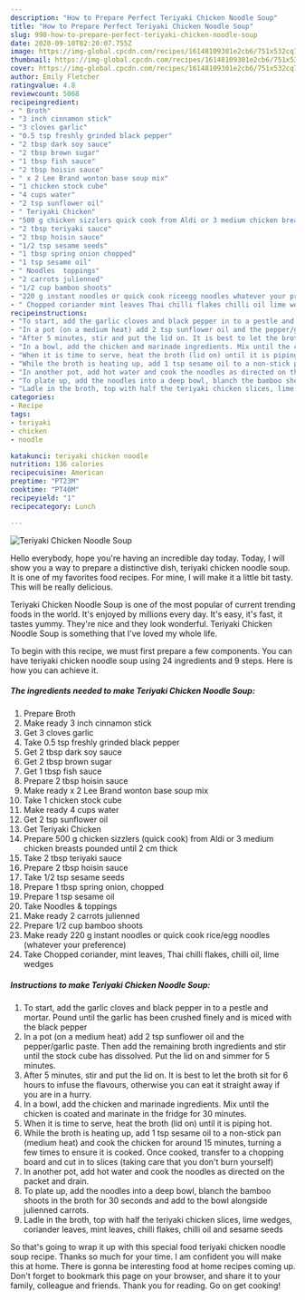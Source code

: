 ```yaml
---
description: "How to Prepare Perfect Teriyaki Chicken Noodle Soup"
title: "How to Prepare Perfect Teriyaki Chicken Noodle Soup"
slug: 998-how-to-prepare-perfect-teriyaki-chicken-noodle-soup
date: 2020-09-10T02:20:07.755Z
image: https://img-global.cpcdn.com/recipes/16148109301e2cb6/751x532cq70/teriyaki-chicken-noodle-soup-recipe-main-photo.jpg
thumbnail: https://img-global.cpcdn.com/recipes/16148109301e2cb6/751x532cq70/teriyaki-chicken-noodle-soup-recipe-main-photo.jpg
cover: https://img-global.cpcdn.com/recipes/16148109301e2cb6/751x532cq70/teriyaki-chicken-noodle-soup-recipe-main-photo.jpg
author: Emily Fletcher
ratingvalue: 4.8
reviewcount: 5068
recipeingredient:
- " Broth"
- "3 inch cinnamon stick"
- "3 cloves garlic"
- "0.5 tsp freshly grinded black pepper"
- "2 tbsp dark soy sauce"
- "2 tbsp brown sugar"
- "1 tbsp fish sauce"
- "2 tbsp hoisin sauce"
- " x 2 Lee Brand wonton base soup mix"
- "1 chicken stock cube"
- "4 cups water"
- "2 tsp sunflower oil"
- " Teriyaki Chicken"
- "500 g chicken sizzlers quick cook from Aldi or 3 medium chicken breasts pounded until 2 cm thick"
- "2 tbsp teriyaki sauce"
- "2 tbsp hoisin sauce"
- "1/2 tsp sesame seeds"
- "1 tbsp spring onion chopped"
- "1 tsp sesame oil"
- " Noodles  toppings"
- "2 carrots julienned"
- "1/2 cup bamboo shoots"
- "220 g instant noodles or quick cook riceegg noodles whatever your preference"
- " Chopped coriander mint leaves Thai chilli flakes chilli oil lime wedges"
recipeinstructions:
- "To start, add the garlic cloves and black pepper in to a pestle and mortar. Pound until the garlic has been crushed finely and is miced with the black pepper"
- "In a pot (on a medium heat) add 2 tsp sunflower oil and the pepper/garlic paste. Then add the remaining broth ingredients and stir until the stock cube has dissolved. Put the lid on and simmer for 5 minutes."
- "After 5 minutes, stir and put the lid on. It is best to let the broth sit for 6 hours to infuse the flavours, otherwise you can eat it straight away if you are in a hurry."
- "In a bowl, add the chicken and marinade ingredients. Mix until the chicken is coated and marinate in the fridge for 30 minutes."
- "When it is time to serve, heat the broth (lid on) until it is piping hot."
- "While the broth is heating up, add 1 tsp sesame oil to a non-stick pan (medium heat) and cook the chicken for around 15 minutes, turning a few times to ensure it is cooked. Once cooked, transfer to a chopping board and cut in to slices (taking care that you don&#39;t burn yourself)"
- "In another pot, add hot water and cook the noodles as directed on the packet and drain."
- "To plate up, add the noodles into a deep bowl, blanch the bamboo shoots in the broth for 30 seconds and add to the bowl alongside julienned carrots."
- "Ladle in the broth, top with half the teriyaki chicken slices, lime wedges, coriander leaves, mint leaves, chilli flakes, chilli oil and sesame seeds"
categories:
- Recipe
tags:
- teriyaki
- chicken
- noodle

katakunci: teriyaki chicken noodle 
nutrition: 136 calories
recipecuisine: American
preptime: "PT23M"
cooktime: "PT40M"
recipeyield: "1"
recipecategory: Lunch

---
```



![Teriyaki Chicken Noodle Soup](https://img-global.cpcdn.com/recipes/16148109301e2cb6/751x532cq70/teriyaki-chicken-noodle-soup-recipe-main-photo.jpg)

Hello everybody, hope you're having an incredible day today. Today, I will show you a way to prepare a distinctive dish, teriyaki chicken noodle soup. It is one of my favorites food recipes. For mine, I will make it a little bit tasty. This will be really delicious.

Teriyaki Chicken Noodle Soup is one of the most popular of current trending foods in the world. It's enjoyed by millions every day. It's easy, it's fast, it tastes yummy. They're nice and they look wonderful. Teriyaki Chicken Noodle Soup is something that I've loved my whole life.




To begin with this recipe, we must first prepare a few components. You can have teriyaki chicken noodle soup using 24 ingredients and 9 steps. Here is how you can achieve it.

<!--inarticleads1-->

##### The ingredients needed to make Teriyaki Chicken Noodle Soup:

1. Prepare  Broth
1. Make ready 3 inch cinnamon stick
1. Get 3 cloves garlic
1. Take 0.5 tsp freshly grinded black pepper
1. Get 2 tbsp dark soy sauce
1. Get 2 tbsp brown sugar
1. Get 1 tbsp fish sauce
1. Prepare 2 tbsp hoisin sauce
1. Make ready  x 2 Lee Brand wonton base soup mix
1. Take 1 chicken stock cube
1. Make ready 4 cups water
1. Get 2 tsp sunflower oil
1. Get  Teriyaki Chicken
1. Prepare 500 g chicken sizzlers (quick cook) from Aldi or 3 medium chicken breasts pounded until 2 cm thick
1. Take 2 tbsp teriyaki sauce
1. Prepare 2 tbsp hoisin sauce
1. Take 1/2 tsp sesame seeds
1. Prepare 1 tbsp spring onion, chopped
1. Prepare 1 tsp sesame oil
1. Take  Noodles &amp; toppings
1. Make ready 2 carrots julienned
1. Prepare 1/2 cup bamboo shoots
1. Make ready 220 g instant noodles or quick cook rice/egg noodles (whatever your preference)
1. Take  Chopped coriander, mint leaves, Thai chilli flakes, chilli oil, lime wedges




<!--inarticleads2-->

##### Instructions to make Teriyaki Chicken Noodle Soup:

1. To start, add the garlic cloves and black pepper in to a pestle and mortar. Pound until the garlic has been crushed finely and is miced with the black pepper
1. In a pot (on a medium heat) add 2 tsp sunflower oil and the pepper/garlic paste. Then add the remaining broth ingredients and stir until the stock cube has dissolved. Put the lid on and simmer for 5 minutes.
1. After 5 minutes, stir and put the lid on. It is best to let the broth sit for 6 hours to infuse the flavours, otherwise you can eat it straight away if you are in a hurry.
1. In a bowl, add the chicken and marinade ingredients. Mix until the chicken is coated and marinate in the fridge for 30 minutes.
1. When it is time to serve, heat the broth (lid on) until it is piping hot.
1. While the broth is heating up, add 1 tsp sesame oil to a non-stick pan (medium heat) and cook the chicken for around 15 minutes, turning a few times to ensure it is cooked. Once cooked, transfer to a chopping board and cut in to slices (taking care that you don&#39;t burn yourself)
1. In another pot, add hot water and cook the noodles as directed on the packet and drain.
1. To plate up, add the noodles into a deep bowl, blanch the bamboo shoots in the broth for 30 seconds and add to the bowl alongside julienned carrots.
1. Ladle in the broth, top with half the teriyaki chicken slices, lime wedges, coriander leaves, mint leaves, chilli flakes, chilli oil and sesame seeds




So that's going to wrap it up with this special food teriyaki chicken noodle soup recipe. Thanks so much for your time. I am confident you will make this at home. There is gonna be interesting food at home recipes coming up. Don't forget to bookmark this page on your browser, and share it to your family, colleague and friends. Thank you for reading. Go on get cooking!

